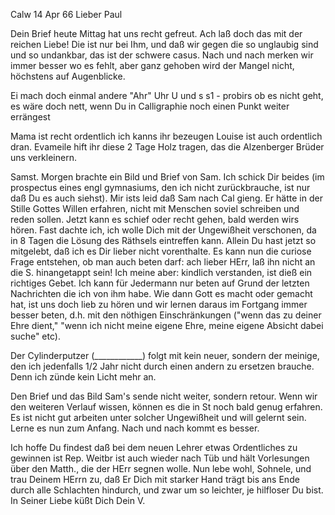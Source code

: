  Calw 14 Apr 66
Lieber Paul

Dein Brief heute Mittag hat uns recht gefreut. Ach laß doch das mit der reichen Liebe! Die ist nur bei Ihm, und daß wir gegen die so unglaubig sind und so undankbar, das ist der schwere casus. Nach und nach merken wir immer besser wo es fehlt, aber ganz gehoben wird der Mangel nicht, höchstens auf Augenblicke.

Ei mach doch einmal andere "Ahr" Uhr U und s s1 - probirs ob es nicht geht, es wäre doch nett, wenn Du in Calligraphie noch einen Punkt weiter errängest

Mama ist recht ordentlich ich kanns ihr bezeugen Louise ist auch ordentlich dran. Evameile hift ihr diese 2 Tage Holz tragen, das die Alzenberger Brüder uns verkleinern.

Samst. Morgen brachte ein Bild und Brief von Sam. Ich schick Dir beides (im prospectus eines engl gymnasiums, den ich nicht zurückbrauche, ist nur daß Du es auch siehst). Mir ists leid daß Sam nach Cal gieng. Er hätte in der Stille Gottes Willen erfahren, nicht mit Menschen soviel schreiben und reden sollen. Jetzt kann es schief oder recht gehen, bald werden wirs hören. Fast dachte ich, ich wolle Dich mit der Ungewißheit verschonen, da in 8 Tagen die Lösung des Räthsels eintreffen kann. Allein Du hast jetzt so mitgelebt, daß ich es Dir lieber nicht vorenthalte. Es kann nun die curiose Frage entstehen, ob man auch beten darf: ach lieber HErr, laß ihn nicht an die S. hinangetappt sein! Ich meine aber: kindlich verstanden, ist dieß ein richtiges Gebet. Ich kann für Jedermann nur beten auf Grund der letzten Nachrichten die ich von ihm habe. Wie dann Gott es macht oder gemacht hat, ist uns doch lieb zu hören und wir lernen daraus im Fortgang immer besser beten, d.h. mit den nöthigen Einschränkungen ("wenn das zu deiner Ehre dient," "wenn ich nicht meine eigene Ehre, meine eigene Absicht dabei suche" etc).

Der Cylinderputzer (____________) folgt mit kein neuer, sondern der meinige, den ich jedenfalls 1/2 Jahr nicht durch einen andern zu ersetzen brauche. Denn ich zünde kein Licht mehr an.

Den Brief und das Bild Sam's sende nicht weiter, sondern retour. Wenn wir den weiteren Verlauf wissen, können es die in St noch bald genug erfahren. Es ist nicht gut arbeiten unter solcher Ungewißheit und will gelernt sein. Lerne es nun zum Anfang. Nach und nach kommt es besser.

Ich hoffe Du findest daß bei dem neuen Lehrer etwas Ordentliches zu gewinnen ist Rep. Weitbr ist auch wieder nach Tüb und hält Vorlesungen über den Matth., die der HErr segnen wolle. Nun lebe wohl, Sohnele, und trau Deinem HErrn zu, daß Er Dich mit starker Hand trägt bis ans Ende durch alle Schlachten hindurch, und zwar um so leichter, je hilfloser Du bist. In Seiner Liebe küßt Dich
 Dein V.
